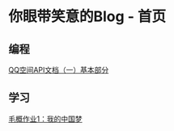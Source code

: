 # 你眼带笑意的Blog - 首页
## 编程
[QQ空间API文档（一）基本部分](http://www.nydxy.tk/QQ空间API文档（一）基本部分)

## 学习
[毛概作业1：我的中国梦](http://www.nydxy.tk/chinesedream)
